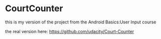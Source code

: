 # CourtCounter
this is my version of the project from the Android Basics:User Input course

the real version here: https://github.com/udacity/Court-Counter
